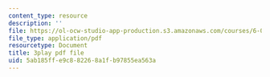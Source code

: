 ```yaml
---
content_type: resource
description: ''
file: https://ol-ocw-studio-app-production.s3.amazonaws.com/courses/6-00-introduction-to-computer-science-and-programming-fall-2008/5ab185ffe9c882268a1fb97855ea563a_QJ_MPc0TobI.pdf
file_type: application/pdf
resourcetype: Document
title: 3play pdf file
uid: 5ab185ff-e9c8-8226-8a1f-b97855ea563a
---
```

